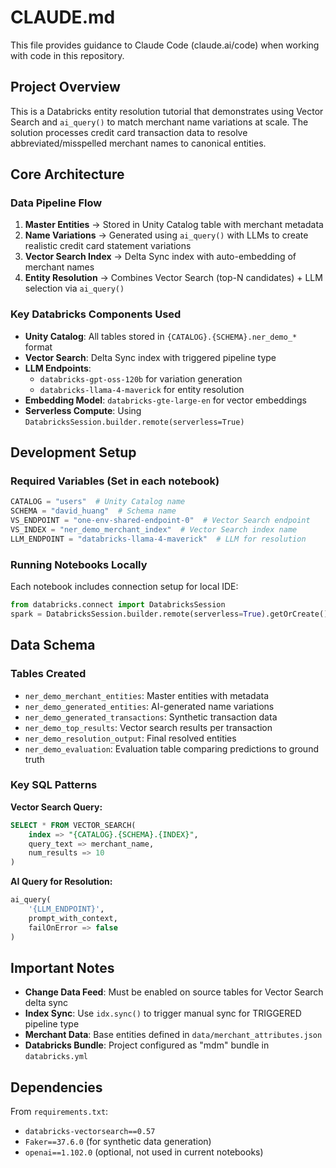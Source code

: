 # CLAUDE.md

This file provides guidance to Claude Code (claude.ai/code) when working with code in this repository.

## Project Overview

This is a Databricks entity resolution tutorial that demonstrates using Vector Search and `ai_query()` to match merchant name variations at scale. The solution processes credit card transaction data to resolve abbreviated/misspelled merchant names to canonical entities.

## Core Architecture

### Data Pipeline Flow

1. **Master Entities** → Stored in Unity Catalog table with merchant metadata
2. **Name Variations** → Generated using `ai_query()` with LLMs to create realistic credit card statement variations
3. **Vector Search Index** → Delta Sync index with auto-embedding of merchant names
4. **Entity Resolution** → Combines Vector Search (top-N candidates) + LLM selection via `ai_query()`

### Key Databricks Components Used

- **Unity Catalog**: All tables stored in `{CATALOG}.{SCHEMA}.ner_demo_*` format
- **Vector Search**: Delta Sync index with triggered pipeline type
- **LLM Endpoints**:
  - `databricks-gpt-oss-120b` for variation generation
  - `databricks-llama-4-maverick` for entity resolution
- **Embedding Model**: `databricks-gte-large-en` for vector embeddings
- **Serverless Compute**: Using `DatabricksSession.builder.remote(serverless=True)`

## Development Setup

### Required Variables (Set in each notebook)

```python
CATALOG = "users"  # Unity Catalog name
SCHEMA = "david_huang"  # Schema name  
VS_ENDPOINT = "one-env-shared-endpoint-0"  # Vector Search endpoint
VS_INDEX = "ner_demo_merchant_index"  # Vector Search index name
LLM_ENDPOINT = "databricks-llama-4-maverick"  # LLM for resolution
```

### Running Notebooks Locally

Each notebook includes connection setup for local IDE:

```python
from databricks.connect import DatabricksSession
spark = DatabricksSession.builder.remote(serverless=True).getOrCreate()
```

## Data Schema

### Tables Created

- `ner_demo_merchant_entities`: Master entities with metadata
- `ner_demo_generated_entities`: AI-generated name variations
- `ner_demo_generated_transactions`: Synthetic transaction data
- `ner_demo_top_results`: Vector search results per transaction
- `ner_demo_resolution_output`: Final resolved entities
- `ner_demo_evaluation`: Evaluation table comparing predictions to ground truth

### Key SQL Patterns

**Vector Search Query:**

```sql
SELECT * FROM VECTOR_SEARCH(
    index => "{CATALOG}.{SCHEMA}.{INDEX}",
    query_text => merchant_name,
    num_results => 10
)
```

**AI Query for Resolution:**

```sql
ai_query(
    '{LLM_ENDPOINT}',
    prompt_with_context,
    failOnError => false
)
```

## Important Notes

- **Change Data Feed**: Must be enabled on source tables for Vector Search delta sync
- **Index Sync**: Use `idx.sync()` to trigger manual sync for TRIGGERED pipeline type
- **Merchant Data**: Base entities defined in `data/merchant_attributes.json`
- **Databricks Bundle**: Project configured as "mdm" bundle in `databricks.yml`

## Dependencies

From `requirements.txt`:

- `databricks-vectorsearch==0.57`
- `Faker==37.6.0` (for synthetic data generation)
- `openai==1.102.0` (optional, not used in current notebooks)
